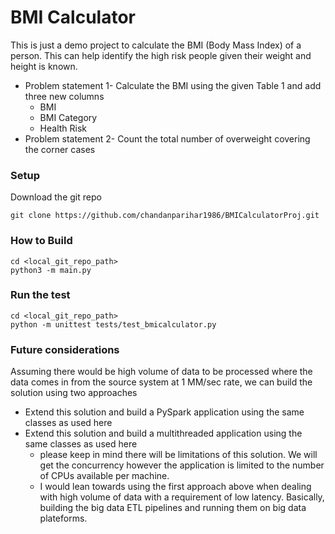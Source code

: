 BMI Calculator 
=============

This is just a demo project to calculate the BMI (Body Mass Index) of a person. This can help identify the high risk people given their weight and height is known.
* Problem statement 1- Calculate the BMI using the given Table 1 and add three new columns
  * BMI 
  * BMI Category 
  * Health Risk
* Problem statement 2- Count the total number of overweight covering the corner cases

###  Setup
Download the git repo
```
git clone https://github.com/chandanparihar1986/BMICalculatorProj.git
```


###  How to Build
```
cd <local_git_repo_path>
python3 -m main.py
```

###  Run the test
```
cd <local_git_repo_path>
python -m unittest tests/test_bmicalculator.py 
```

###  Future considerations
Assuming there would be high volume of data to be processed where the data comes in from the source system at 1 MM/sec rate, we can build the solution
using two approaches
* Extend this solution and build a PySpark application using the same classes as used here
* Extend this solution and build a multithreaded application using the same classes as used here
     * please keep in mind there will be limitations of this solution. We will get the concurrency 
          however the application is limited to the number of CPUs available per machine.
     * I would lean towards using the first approach above when dealing with high volume of data with a requirement of low latency.
          Basically, building the big data ETL pipelines and running them on big data plateforms.


